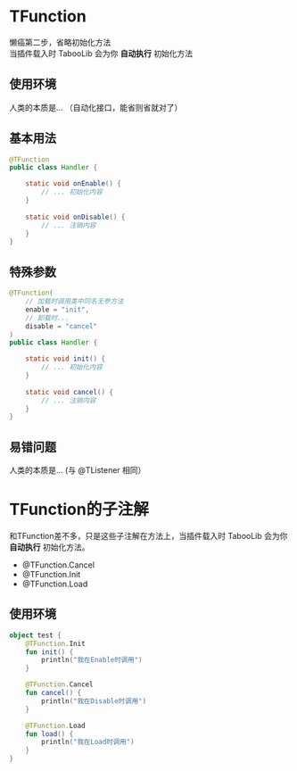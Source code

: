 # TFunction
懒癌第二步，省略初始化方法  
当插件载入时 TabooLib 会为你 **自动执行** 初始化方法

## 使用环境
人类的本质是... （自动化接口，能省则省就对了）

## 基本用法
```java
@TFunction
public class Handler {

    static void onEnable() {
        // ... 初始化内容 
    }
    
    static void onDisable() {
        // ... 注销内容
    }
}
```

## 特殊参数
```java
@TFunction(
    // 加载时调用类中同名无参方法
    enable = "init",
    // 卸载时...
    disable = "cancel"
)
public class Handler {

    static void init() {
        // ... 初始化内容 
    }
    
    static void cancel() {
        // ... 注销内容
    }
}
```

## 易错问题
人类的本质是... (与 @TListener 相同）

# TFunction的子注解
和TFunction差不多，只是这些子注解在方法上，当插件载入时 TabooLib 会为你 **自动执行** 初始化方法。
+ @TFunction.Cancel
+ @TFunction.Init
+ @TFunction.Load

## 使用环境
```kotlin
object test {
    @TFunction.Init
    fun init() {
        println("我在Enable时调用")
    }

    @TFunction.Cancel
    fun cancel() {
        println("我在Disable时调用")
    }

    @TFunction.Load
    fun load() {
        println("我在Load时调用")
    }
}
```